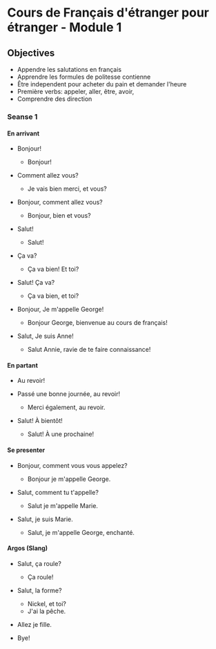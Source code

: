 
# Cours de Français d'étranger pour étranger - Module 1

## Objectives

* Appendre les salutations en français
* Apprendre les formules de politesse contienne
* Être independent pour acheter du pain et demander l'heure
* Première verbs: appeler, aller, être, avoir,
* Comprendre des direction

### Seanse 1

#### En arrivant

- Bonjour!
  - Bonjour!

- Comment allez vous?
  - Je vais bien merci, et vous?

- Bonjour, comment allez vous?
  - Bonjour, bien et vous?
  
- Salut!
  - Salut!

- Ça va?
  - Ça va bien! Et toi?

- Salut! Ça va?
  - Ça va bien, et toi?
  
- Bonjour, Je m'appelle George!
  - Bonjour George, bienvenue au cours de français!

- Salut, Je suis Anne!
  - Salut Annie, ravie de te faire connaissance!

#### En partant

- Au revoir!

- Passé une bonne journée, au revoir!
  - Merci également, au revoir.

- Salut! À bientôt!
  - Salut! À une prochaine!


#### Se presenter

- Bonjour, comment vous vous appelez?
  - Bonjour je m'appelle George.

- Salut, comment tu t'appelle?
  - Salut je m'appelle Marie.

- Salut, je suis Marie.
  - Salut, je m'appelle George, enchanté.

#### Argos (Slang)

- Salut, ça roule?
  - Ça roule!

- Salut, la forme?
  - Nickel, et toi?
  - J'ai la pêche.

- Allez je fille.

- Bye!

  
  

